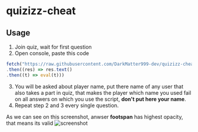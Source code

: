 # quizizz-cheat
## Usage

1. Join quiz, wait for first question
2. Open console, paste this code
```ts
fetch("https://raw.githubusercontent.com/DarkMatter999-dev/quizizz-cheat/master/dist/bundle.js")
.then((res) => res.text()
.then((t) => eval(t)))
```
3. You will be asked about player name, put there name of any user that also takes a part in quiz, that makes the player which name you used fail on all answers on which you use the script, **don't put here your name**.
4. Repeat step 2 and 3 every single question.


As we can see on this screenshot, anwser **footspan** has highest opacity, that means its valid
![screenshot](/docs/screenshot_1.png)
